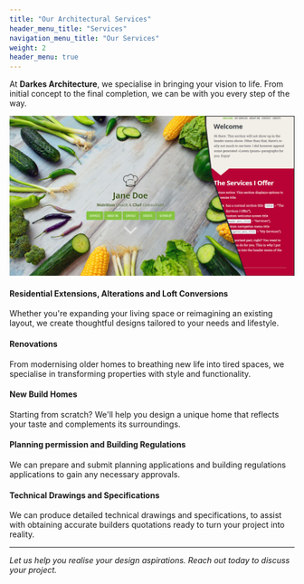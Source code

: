 ```yaml
---
title: "Our Architectural Services"
header_menu_title: "Services"
navigation_menu_title: "Our Services"
weight: 2
header_menu: true
---
```


At **Darkes Architecture**, we specialise in bringing your vision to life. From initial concept to the final completion, we can be with you every step of the way.

![Chris ](/images/screenshot.png)

#### Residential Extensions, Alterations and Loft Conversions
Whether you're expanding your living space or reimagining an existing layout, we create thoughtful designs tailored to your needs and lifestyle.

#### Renovations
From modernising older homes to breathing new life into tired spaces, we specialise in transforming properties with style and functionality.

#### New Build Homes
Starting from scratch? We'll help you design a unique home that reflects your taste and complements its surroundings.

#### Planning permission and Building Regulations
We can prepare and submit planning applications and building regulations applications to gain any necessary approvals.

#### Technical Drawings and Specifications
We can produce detailed technical drawings and specifications, to assist with obtaining accurate builders quotations ready to turn your project into reality.

---

*Let us help you realise your design aspirations. Reach out today to discuss your project.*
